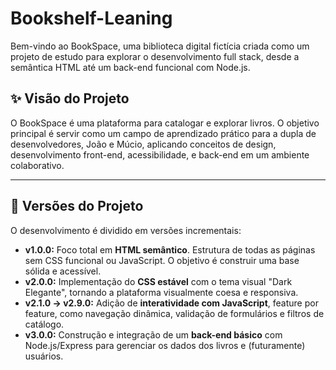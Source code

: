 # Bookshelf-Leaning

Bem-vindo ao BookSpace, uma biblioteca digital fictícia criada como um projeto de estudo para explorar o desenvolvimento full stack, desde a semântica HTML até um back-end funcional com Node.js.

## ✨ Visão do Projeto

O BookSpace é uma plataforma para catalogar e explorar livros. O objetivo principal é servir como um campo de aprendizado prático para a dupla de desenvolvedores, João e Múcio, aplicando conceitos de design, desenvolvimento front-end, acessibilidade, e back-end em um ambiente colaborativo.

---

## 🚀 Versões do Projeto

O desenvolvimento é dividido em versões incrementais:

- **v1.0.0:** Foco total em **HTML semântico**. Estrutura de todas as páginas sem CSS funcional ou JavaScript. O objetivo é construir uma base sólida e acessível.
- **v2.0.0:** Implementação do **CSS estável** com o tema visual "Dark Elegante", tornando a plataforma visualmente coesa e responsiva.
- **v2.1.0 → v2.9.0:** Adição de **interatividade com JavaScript**, feature por feature, como navegação dinâmica, validação de formulários e filtros de catálogo.
- **v3.0.0:** Construção e integração de um **back-end básico** com Node.js/Express para gerenciar os dados dos livros e (futuramente) usuários.